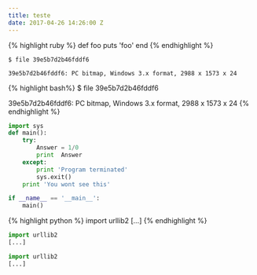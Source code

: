 ```yaml
---
title: teste
date: 2017-04-26 14:26:00 Z
---
```


{% highlight ruby %}
def foo
puts 'foo'
end
{% endhighlight %}

    $ file 39e5b7d2b46fddf6 
    
    39e5b7d2b46fddf6: PC bitmap, Windows 3.x format, 2988 x 1573 x 24

{% highlight bash%}
\$ file 39e5b7d2b46fddf6

39e5b7d2b46fddf6: PC bitmap, Windows 3.x format, 2988 x 1573 x 24
{% endhighlight %}


```python
import sys
def main():
    try:
        Answer = 1/0
        print  Answer
    except:
        print 'Program terminated'
        sys.exit()
    print 'You wont see this'

if __name__ == '__main__': 
    main()
```

{% highlight python %}
import urllib2
[...]
{% endhighlight %}

```python
import urllib2
[...]
```
~~~python
import urllib2
[...]
~~~

